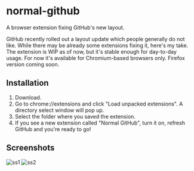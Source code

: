 # normal-github
A browser extension fixing GitHub's new layout.

GitHub recently rolled out a layout update which people generally do not like.
While there may be already some extensions fixing it, here's my take.
The extension is WIP as of now, but it's stable enough for day-to-day usage.
For now it's available for Chromium-based browsers only. Firefox version coming soon.

## Installation

1. Download.
2. Go to chrome://extensions and click "Load unpacked extensions". A directory select window will pop up.
3. Select the folder where you saved the extension.
4. If you see a new extension called "Normal GitHub", turn it on, refresh GitHub and you're ready to go!

## Screenshots

![ss1](https://cdn.discordapp.com/attachments/642657730322104323/725400251942436864/ss1.PNG)
![ss2](https://cdn.discordapp.com/attachments/642657730322104323/725400526749040690/unknown.png)
